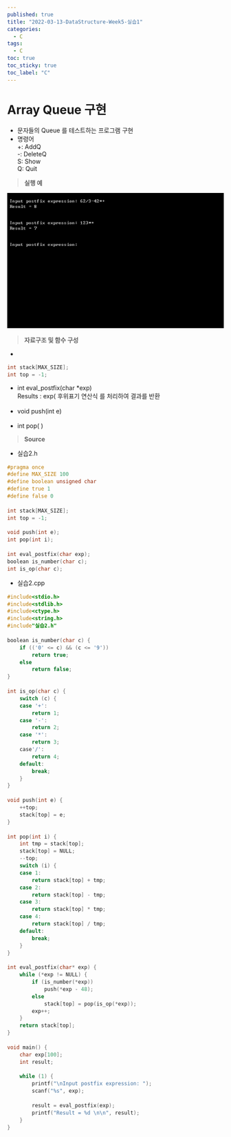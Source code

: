 ```yaml
---
published: true
title: "2022-03-13-DataStructure-Week5-실습1"
categories:
  - C
tags:
  - C
toc: true
toc_sticky: true
toc_label: "C"
---
```


# Array Queue 구현

- 문자들의 Queue 를 테스트하는 프로그램 구현
- 명령어  
  +<c>: AddQ  
  -: DeleteQ  
  S: Show  
  Q: Quit

> **실행 예**

![image](https://github.com/222SeungHyun/222SeungHyun.github.io/blob/master/_images/%EC%9E%90%EB%A3%8C%EA%B5%AC%EC%A1%B0%EC%99%80%EC%8B%A4%EC%8A%B5-4%EC%9E%A5-%EC%8B%A4%EC%8A%B52-1.png?raw=true)

> **자료구조 및 함수 구성**

-

```C++
int stack[MAX_SIZE];
int top = -1;
```

- int eval_postfix(char \*exp)  
  Results : exp( 후위표기 연산식 를 처리하여 결과를 반환  
  <br>
- void push(int e)  
  <br>
- int pop( )

> **Source**

- 실습2.h

```C++
#pragma once
#define MAX_SIZE 100
#define boolean unsigned char
#define true 1
#define false 0

int stack[MAX_SIZE];
int top = -1;

void push(int e);
int pop(int i);

int eval_postfix(char exp);
boolean is_number(char c);
int is_op(char c);
```

- 실습2.cpp

```C++
#include<stdio.h>
#include<stdlib.h>
#include<ctype.h>
#include<string.h>
#include"실습2.h"

boolean is_number(char c) {
	if (('0' <= c) && (c <= '9'))
		return true;
	else
		return false;
}

int is_op(char c) {
	switch (c) {
	case '+':
		return 1;
	case '-':
		return 2;
	case '*':
		return 3;
	case'/':
		return 4;
	default:
		break;
	}
}

void push(int e) {
	++top;
	stack[top] = e;
}

int pop(int i) {
	int tmp = stack[top];
	stack[top] = NULL;
	--top;
	switch (i) {
	case 1:
		return stack[top] + tmp;
	case 2:
		return stack[top] - tmp;
	case 3:
		return stack[top] * tmp;
	case 4:
		return stack[top] / tmp;
	default:
		break;
	}
}

int eval_postfix(char* exp) {
	while (*exp != NULL) {
		if (is_number(*exp))
			push(*exp - 48);
		else
			stack[top] = pop(is_op(*exp));
		exp++;
	}
	return stack[top];
}

void main() {
	char exp[100];
	int result;

	while (1) {
		printf("\nInput postfix expression: ");
		scanf("%s", exp);

		result = eval_postfix(exp);
		printf("Result = %d \n\n", result);
	}
}
```
